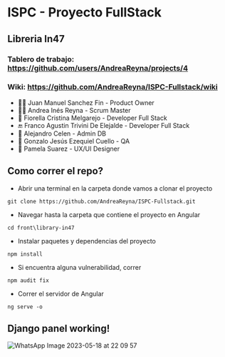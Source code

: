 # ISPC - Proyecto FullStack
## Libreria In47

### Tablero de trabajo: https://github.com/users/AndreaReyna/projects/4

### Wiki: https://github.com/AndreaReyna/ISPC-Fullstack/wiki


* 👨‍💻 Juan Manuel Sanchez Fin - Product Owner
* 👩‍🏫 Andrea Inés Reyna - Scrum Master
* :construction: Fiorella Cristina Melgarejo - Developer Full Stack
* :end: Franco Agustin Trivini De Elejalde - Developer Full Stack
* :book: Alejandro Celen - Admin DB
* :cop: Gonzalo Jesús Ezequiel Cuello - QA
* :tada: Pamela Suarez - UX/UI Designer


## Como correr el repo?

- Abrir una terminal en la carpeta donde vamos a clonar el proyecto


`git clone https://github.com/AndreaReyna/ISPC-Fullstack.git`


- Navegar hasta la carpeta que contiene el proyecto en Angular


`cd front\library-in47`


- Instalar paquetes y dependencias del proyecto

`npm install`


- Si encuentra alguna vulnerabilidad, correr

`npm audit fix`


- Correr el servidor de Angular

`ng serve -o`

## Django panel working!

![WhatsApp Image 2023-05-18 at 22 09 57](https://github.com/AndreaReyna/ISPC-Fullstack/assets/73613388/b57f9cb1-0bed-4fe0-858c-03e499060062)
